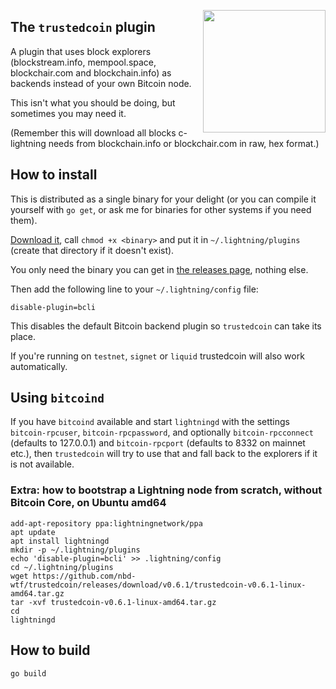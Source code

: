 <a href="https://nbd.wtf"><img align="right" height="196" src="https://user-images.githubusercontent.com/1653275/194609043-0add674b-dd40-41ed-986c-ab4a2e053092.png" /></a>

## The `trustedcoin` plugin

A plugin that uses block explorers (blockstream.info, mempool.space, blockchair.com and blockchain.info) as backends instead of your own Bitcoin node.

This isn't what you should be doing, but sometimes you may need it.

(Remember this will download all blocks c-lightning needs from blockchain.info or blockchair.com in raw, hex format.)

## How to install

This is distributed as a single binary for your delight (or you can compile it yourself with `go get`, or ask me for binaries for other systems if you need them).

[Download it](https://github.com/fiatjaf/trustedcoin/releases), call `chmod +x <binary>` and put it in `~/.lightning/plugins` (create that directory if it doesn't exist).

You only need the binary you can get in [the releases page](https://github.com/fiatjaf/trustedcoin/releases), nothing else.

Then add the following line to your `~/.lightning/config` file:

```
disable-plugin=bcli
```

This disables the default Bitcoin backend plugin so `trustedcoin` can take its place.

If you're running on `testnet`, `signet` or `liquid` trustedcoin will also work automatically.

## Using `bitcoind`

If you have `bitcoind` available and start `lightningd` with the settings `bitcoin-rpcuser`, `bitcoin-rpcpassword`, and optionally `bitcoin-rpcconnect` (defaults to 127.0.0.1) and `bitcoin-rpcport` (defaults to 8332 on mainnet etc.), then `trustedcoin` will try to use that and fall back to the explorers if it is not available.

### Extra: how to bootstrap a Lightning node from scratch, without Bitcoin Core, on Ubuntu amd64

```
add-apt-repository ppa:lightningnetwork/ppa
apt update
apt install lightningd
mkdir -p ~/.lightning/plugins
echo 'disable-plugin=bcli' >> .lightning/config
cd ~/.lightning/plugins
wget https://github.com/nbd-wtf/trustedcoin/releases/download/v0.6.1/trustedcoin-v0.6.1-linux-amd64.tar.gz
tar -xvf trustedcoin-v0.6.1-linux-amd64.tar.gz
cd
lightningd
```

## How to build

```
go build
```
